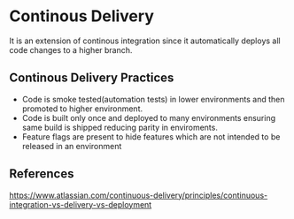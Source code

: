 # Continous Delivery
It is an extension of continous integration since it automatically deploys all code changes to a higher branch.


## Continous Delivery Practices

* Code is smoke tested(automation tests) in lower environments and then promoted to higher environment.
* Code is built only once and deployed to many environments ensuring same build is shipped reducing parity in enviroments.
* Feature flags are present to hide features which are not intended to be released in an environment


## References
https://www.atlassian.com/continuous-delivery/principles/continuous-integration-vs-delivery-vs-deployment